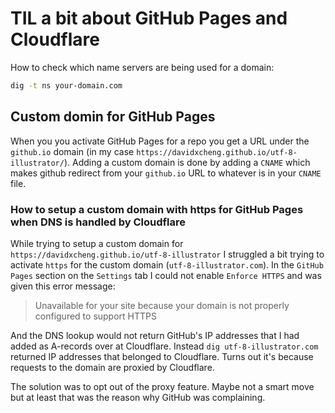 # TIL a bit about GitHub Pages and Cloudflare

How to check which name servers are being used for a domain:

```bash
dig -t ns your-domain.com
```
## Custom domin for GitHub Pages

When you you activate GitHub Pages for a repo you get a URL under the `github.io` domain (in my case `https://davidxcheng.github.io/utf-8-illustrator/`). Adding a custom domain is done by adding a `CNAME` which makes github redirect from your `github.io` URL to whatever is in your `CNAME` file.

### How to setup a custom domain with https for GitHub Pages when DNS is handled by Cloudflare

While trying to setup a custom domain for `https://davidxcheng.github.io/utf-8-illustrator` I struggled a bit trying to activate `https` for the custom domain (`utf-8-illustrator.com`). In the `GitHub Pages` section on the `Settings` tab I could not enable `Enforce HTTPS` and was given this error message:

> Unavailable for your site because your domain is not properly configured to support HTTPS

And the DNS lookup would not return GitHub's IP addresses that I had added as A-records over at Cloudflare. Instead `dig utf-8-illustrator.com` returned IP addresses that belonged to Cloudflare. Turns out it's because requests to the domain are proxied by Cloudflare.

The solution was to opt out of the proxy feature. Maybe not a smart move but at least that was the reason why GitHub was complaining.
